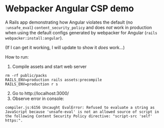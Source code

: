 # Webpacker Angular CSP demo

A Rails app demonstrating how Angular violates the default (no `:unsafe_eval`)
`content_security_policy` and does *not* work in production when using the default configs generated
by webpacker for Angular (`rails webpacker:install:angular`).

(If I can get it working, I will update to show it *does* work...)

How to run:

1. Compile assets and start web server
  ```
  rm -rf public/packs
  RAILS_ENV=production rails assets:precompile
  RAILS_ENV=production r s
  ```
2. Go to http://localhost:3000/
3. Observe error in console:
  ```
  compiler.js:6156 Uncaught EvalError: Refused to evaluate a string as JavaScript because 'unsafe-eval' is not an allowed source of script in the following Content Security Policy directive: "script-src 'self' https:".
  ```

